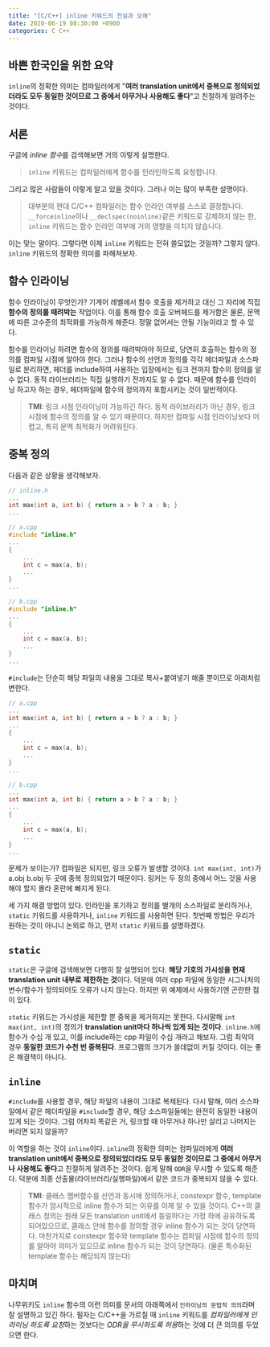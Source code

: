 ```yaml
---
title: "[C/C++] inline 키워드의 진실과 오해"
date: 2020-06-19 08:30:00 +0900
categories: C C++
---
```


## 바쁜 한국인을 위한 요약

`inline`의 정확한 의미는 컴파일러에게 "**여러 translation unit에서 중복으로 정의되었더라도 모두 동일한 것이므로 그 중에서 아무거나 사용해도 좋다**"고 친절하게 알려주는 것이다.

## 서론

구글에 *inline 함수*를 검색해보면 거의 이렇게 설명한다.

> `inline` 키워드는 컴파일러에게 함수를 인라인하도록 요청합니다.

그리고 많은 사람들이 이렇게 알고 있을 것이다. 그러나 이는 많이 부족한 설명이다.

> 대부분의 현대 C/C++ 컴파일러는 함수 인라인 여부를 스스로 결정합니다. `__forceinline`이나 `__declspec(noinline)`같은 키워드로 강제하지 않는 한, `inline` 키워드는 함수 인라인 여부에 거의 영향을 미치지 않습니다.

이는 맞는 말이다. 그렇다면 이제 `inline` 키워드는 전혀 쓸모없는 것일까? 그렇지 않다. `inline` 키워드의 정확한 의미를 파헤쳐보자.

## 함수 인라이닝

함수 인라이닝이 무엇인가? 기계어 레벨에서 함수 호출을 제거하고 대신 그 자리에 직접 **함수의 정의를 때려박는** 작업이다. 이를 통해 함수 호출 오버헤드를 제거함은 물론, 문맥에 따른 고수준의 최적화를 가능하게 해준다. 정말 없어서는 안될 기능이라고 할 수 있다.

함수를 인라이닝 하려면 함수의 정의를 때려박아야 하므로, 당연히 호출하는 함수의 정의를 컴파일 시점에 알아야 한다. 그러나 함수의 선언과 정의를 각각 헤더파일과 소스파일로 분리하면, 헤더를 include하여 사용하는 입장에서는 링크 전까지 함수의 정의를 알 수 없다. 동적 라이브러리는 직접 실행하기 전까지도 알 수 없다. 때문에 함수를 인라이닝 하고자 하는 경우, 헤더파일에 함수의 정의까지 포함시키는 것이 일반적이다.

> **TMI**: 링크 시점 인라이닝이 가능하긴 하다. 동적 라이브러리가 아닌 경우, 링크 시점에 함수의 정의를 알 수 있기 때문이다. 하지만 컴파일 시점 인라이닝보다 어렵고, 특히 문맥 최적화가 어려워진다.

## 중복 정의

다음과 같은 상황을 생각해보자.

```cpp
// inline.h
...
int max(int a, int b) { return a > b ? a : b; }
...
```

```cpp
// a.cpp
#include "inline.h"
...
{
    ...
    int c = max(a, b);
    ...
}
...
```

```cpp
// b.cpp
#include "inline.h"
...
{
    ...
    int c = max(a, b);
    ...
}
...
```

`#include`는 단순히 해당 파일의 내용을 그대로 복사+붙여넣기 해줄 뿐이므로 아래처럼 변한다.

```cpp
// a.cpp
...
int max(int a, int b) { return a > b ? a : b; }
...
{
    ...
    int c = max(a, b);
    ...
}
...
```

```cpp
// b.cpp
...
int max(int a, int b) { return a > b ? a : b; }
...
{
    ...
    int c = max(a, b);
    ...
}
...
```

문제가 보이는가? 컴파일은 되지만, 링크 오류가 발생할 것이다. `int max(int, int)`가 a.obj b.obj 두 곳에 중복 정의되었기 때문이다. 링커는 두 정의 중에서 어느 것을 사용해야 할지 몰라 혼란에 빠지게 된다.

세 가지 해결 방법이 있다. 인라인을 포기하고 정의를 별개의 소스파일로 분리하거나, `static` 키워드를 사용하거나, `inline` 키워드를 사용하면 된다. 첫번째 방법은 우리가 원하는 것이 아니니 논외로 하고, 먼저 `static` 키워드를 설명하겠다.

## `static`

`static`은 구글에 검색해보면 다행히 잘 설명되어 있다. **해당 기호의 가시성을 현재 translation unit 내부로 제한하는 것**이다. 덕분에 여러 cpp 파일에 동일한 시그니처의 변수/함수가 정의되어도 오류가 나지 않는다. 하지만 위 예제에서 사용하기엔 곤란한 점이 있다.

`static` 키워드는 가시성을 제한할 뿐 중복을 제거하지는 못한다. 다시말해 `int max(int, int)`의 정의가 **translation unit마다 하나씩 있게 되는 것이다**. `inline.h`에 함수가 수십 개 있고, 이를 include하는 cpp 파일이 수십 개라고 해보자. 그럼 최악의 경우 **동일한 코드가 수천 번 중복된다**. 프로그램의 크기가 쓸데없이 커질 것이다. 이는 좋은 해결책이 아니다.

## `inline`

`#include`를 사용할 경우, 해당 파일의 내용이 그대로 복제된다. 다시 말해, 여러 소스파일에서 같은 헤더파일을 `#include`할 경우, 해당 소스파일들에는 완전히 동일한 내용이 있게 되는 것이다. 그럼 어차피 똑같은 거, 링크할 때 아무거나 하나만 살리고 나머지는 버리면 되지 않을까?

이 역할을 하는 것이 `inline`이다. `inline`의 정확한 의미는 컴파일러에게 **여러 translation unit에서 중복으로 정의되었더라도 모두 동일한 것이므로 그 중에서 아무거나 사용해도 좋다**고 친절하게 알려주는 것이다. 쉽게 말해 `ODR`을 무시할 수 있도록 해준다. 덕분에 최종 산출물(라이브러리/실행파일)에서 같은 코드가 중복되지 않을 수 있다.

> **TMI**: 클래스 멤버함수를 선언과 동시에 정의하거나, constexpr 함수, template 함수가 암시적으로 inline 함수가 되는 이유를 이제 알 수 있을 것이다. C++의 클래스 정의는 원래 모든 translation unit에서 동일하다는 가정 하에 공유하도록 되어있으므로, 클래스 안에 함수를 정의할 경우 inline 함수가 되는 것이 당연하다. 마찬가지로 constexpr 함수와 template 함수는 컴파일 시점에 함수의 정의를 알아야 의미가 있으므로 inline 함수가 되는 것이 당연하다. (물론 특수화된 template 함수는 해당되지 않는다)

## 마치며

나무위키도 `inline` 함수의 이런 의미를 문서의 아래쪽에서 `인라이닝의 문법적 의의`라며 잘 설명하고 있긴 하다. 필자는 C/C++을 가르칠 때 `inline` 키워드를 *컴파일러에게 인라이닝 하도록 요청*하는 것보다는 *ODR을 무시하도록 허용*하는 것에 더 큰 의의를 두었으면 한다.
